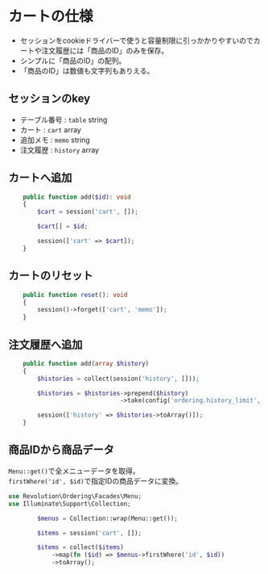 # カートの仕様

- セッションをcookieドライバーで使うと容量制限に引っかかりやすいのでカートや注文履歴には「商品のID」のみを保存。
- シンプルに「商品のID」の配列。
- 「商品のID」は数値も文字列もありえる。

## セッションのkey
- テーブル番号 : `table` string
- カート : `cart` array
- 追加メモ : `memo` string
- 注文履歴 : `history` array

## カートへ追加

```php
    public function add($id): void
    {
        $cart = session('cart', []);

        $cart[] = $id;

        session(['cart' => $cart]);
    }
```

## カートのリセット

```php
    public function reset(): void
    {
        session()->forget(['cart', 'memo']);
    }
```

## 注文履歴へ追加

```php
    public function add(array $history)
    {
        $histories = collect(session('history', []));

        $histories = $histories->prepend($history)
                               ->take(config('ordering.history_limit', 10));

        session(['history' => $histories->toArray()]);
    }
```

## 商品IDから商品データ
`Menu::get()`で全メニューデータを取得。  
`firstWhere('id', $id)`で指定IDの商品データに変換。

```php
use Revolution\Ordering\Facades\Menu;
use Illuminate\Support\Collection;

        $menus = Collection::wrap(Menu::get());

        $items = session('cart', []);

        $items = collect($items)
            ->map(fn ($id) => $menus->firstWhere('id', $id))
            ->toArray();
```

